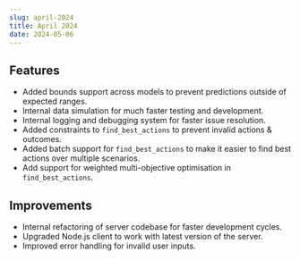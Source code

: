 ```yaml
---
slug: april-2024
title: April 2024
date: 2024-05-06
---
```


## Features

- Added bounds support across models to prevent predictions outside of expected ranges.
- Internal data simulation for much faster testing and development.
- Internal logging and debugging system for faster issue resolution.
- Added constraints to `find_best_actions` to prevent invalid actions & outcomes.
- Added batch support for `find_best_actions` to make it easier to find best actions over multiple scenarios.
- Add support for weighted multi-objective optimisation in `find_best_actions`.

## Improvements

- Internal refactoring of server codebase for faster development cycles.
- Upgraded Node.js client to work with latest version of the server.
- Improved error handling for invalid user inputs.